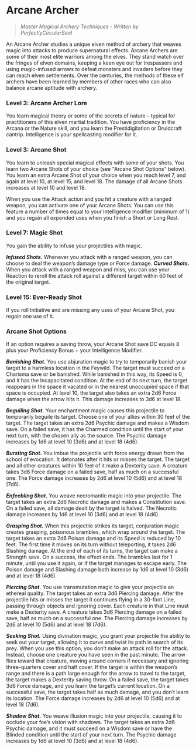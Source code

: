 # Arcane Archer

> *Master Magical Archery Techniques - Written by PerfectlyCircularSeal*

An Arcane Archer studies a unique elven method of archery that weaves magic into attacks to produce supernatural effects. Arcane Archers are some of their most elite warriors among the elves. They stand watch over the fringes of elven domains, keeping a keen eye out for trespassers and using magic-infused arrows to defeat monsters and invaders before they can reach elven settlements. Over the centuries, the methods of these elf archers have been learned by members of other races who can also balance arcane aptitude with archery.

### Level 3: Arcane Archer Lore

You learn magical theory or some of the secrets of nature – typical for practitioners of this elven martial tradition. You have proficiency in the Arcana or the Nature skill, and you learn the Prestidigitation or Druidcraft cantrip. Intelligence is your spellcasting modifier for it.

### Level 3: Arcane Shot

You learn to unleash special magical effects with some of your shots. You learn two Arcane Shots of your choice (see "Arcane Shot Options" below). You learn an extra Arcane Shot of your choice when you reach level 7, and again at level 10, at level 15, and level 18. The damage of all Arcane Shots increases at level 10 and level 18.

When you use the Attack action and you hit a creature with a ranged weapon, you can activate one of your Arcane Shots. You can use this feature a number of times equal to your Intelligence modifier (minimum of 1) and you regain all expended uses when you finish a Short or Long Rest.

### Level 7: Magic Shot

You gain the ability to infuse your projectiles with magic. 

***Infused Shots.*** Whenever you attack with a ranged weapon, you can choose to deal the weapon’s damage type or Force damage.
***Curved Shots.*** When you attack with a ranged weapon and miss, you can use your Reaction to reroll the attack roll against a different target within 60 feet of the original target.

### Level 15: Ever-Ready Shot

If you roll Initiative and are missing any uses of your Arcane Shot, you regain one use of it.

### Arcane Shot Options

If an option requires a saving throw, your Arcane Shot save DC equals 8 plus your Proficiency Bonus + your Intelligence Modifier.

***Banishing Shot.*** You use abjuration magic to try to temporarily banish your target to a harmless location in the Feywild. The target must succeed on a Charisma save or be banished. While banished in this way, its Speed is 0, and it has the Incapacitated condition. At the end of its next turn, the target reappears in the space it vacated or in the nearest unoccupied space if that space is occupied. At level 10, the target also takes an extra 2d6 Force damage when the arrow hits it. This damage increases to 3d6 at level 18.

***Beguiling Shot.*** Your enchantment magic causes this projectile to temporarily beguile its target. Choose one of your allies within 30 feet of the target. The target takes an extra 2d6 Psychic damage and makes a Wisdom save. On a failed save, it has the Charmed condition until the start of your next turn, with the chosen ally as the source. The Psychic damage increases by 1d6 at level 10 (3d6) and at level 18 (4d6).

***Bursting Shot.*** You imbue the projectile with force energy drawn from the school of evocation. It detonates after it hits or misses the target. The target and all other creatures within 10 feet of it make a Dexterity save. A creature takes 3d6 Force damage on a failed save, half as much on a successful one. The Force damage increases by 2d6 at level 10 (5d6) and at level 18 (7d6).

***Enfeebling Shot.*** You weave necromantic magic into your projectile. The target takes an extra 2d6 Necrotic damage and makes a Constitution save. On a failed save, all damage dealt by the target is halved. The Necrotic damage increases by 1d6 at level 10 (3d6) and at level 18 (4d6).

***Grasping Shot.*** When this projectile strikes its target, conjuration magic creates grasping, poisonous brambles, which wrap around the target. The target takes an extra 2d6 Poison damage and its Speed is reduced by 10 feet. The first time it moves on its turn without teleporting, it takes 2d6 Slashing damage. At the end of each of its turns, the target can make a Strength save. On a success, the effect ends. The brambles last for 1 minute, until you use it again, or if the target manages to escape early. The Poison damage and Slashing damage both increase by 1d6 at level 10 (3d6) and at level 18 (4d6).

***Piercing Shot.*** You use transmutation magic to give your projectile an ethereal quality. The target takes an extra 3d6 Piercing damage. After the projectile hits or misses the target it continues flying in a 30-foot Line, passing through objects and ignoring cover. Each creature in that Line must make a Dexterity save. A creature takes 3d6 Piercing damage on a failed save, half as much on a successful one. The Piercing damage increases by 2d6 at level 10 (5d6) and at level 18 (7d6).

***Seeking Shot.*** Using divination magic, you grant your projectile the ability to seek out your target, allowing it to curve and twist its path in search of its prey. When you use this option, you don’t make an attack roll for the attack. Instead, choose one creature you have seen in the past minute. The arrow flies toward that creature, moving around corners if necessary and ignoring three-quarters cover and half cover. If the target is within the weapon’s range and there is a path large enough for the arrow to travel to the target, the target makes a Dexterity saving throw. On a failed save, the target takes 3d6 Force damage, and you learn the target’s current location. On a successful save, the target takes half as much damage, and you don’t learn its location. The Force damage increases by 2d6 at level 10 (5d6) and at level 18 (7d6).

***Shadow Shot.*** You weave illusion magic into your projectile, causing it to occlude your foe’s vision with shadows. The target takes an extra 2d6 Psychic damage, and it must succeed on a Wisdom save or have the Blinded condition until the start of your next turn. The Psychic damage increases by 1d6 at level 10 (3d6) and at level 18 (4d6).